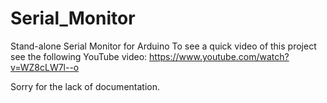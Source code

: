 # Serial_Monitor
Stand-alone Serial Monitor for Arduino
To see a quick video of this project see the following YouTube video:
https://www.youtube.com/watch?v=WZ8cLW7l--o

Sorry for the lack of documentation.


